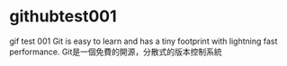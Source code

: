# githubtest001
 gif test 001
 Git is easy to learn and has a tiny footprint with lightning fast performance.
 Git是一個免費的開源，分散式的版本控制系統
